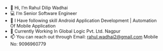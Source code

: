 - 👋 Hi, I’m Rahul Dilip Wadhai
- :computer: I’m Senior Software Engineer
- :memo: I Have following skill Android Application Development | Automation Of Mobile Application
- :briefcase: Currently Working In Global Logic Pvt. Ltd. Nagpur 
- 📫 You can reach out through Email: rahul.wadhai2@gmail.com Mobile No: 9096960779

<!---
rahul-wadhai2/rahul-wadhai2 is a ✨ special ✨ repository because its `README.md` (this file) appears on your GitHub profile.
You can click the Preview link to take a look at your changes.
--->
